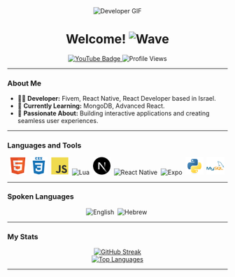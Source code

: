<div id="header" align="center">
  <img src="https://media.giphy.com/media/CuuSHzuc0O166MRfjt/giphy.gif" width="150" alt="Developer GIF"/>
  <h1>
    Welcome! <img src="https://media.giphy.com/media/hvRJCLFzcasrR4ia7z/giphy.gif" width="30px" alt="Wave"/>
  </h1>
  <p align="center">
    <a href="https://www.youtube.com/@Sp-Scripts">
      <img src="https://img.shields.io/badge/YouTube-red?style=for-the-badge&logo=youtube&logoColor=white" alt="YouTube Badge"/>
    </a>
    <img src="https://komarev.com/ghpvc/?username=Sagi422&style=flat-square&color=blue" alt="Profile Views"/>
  </p>
</div>

---

### About Me

- 👩‍💻 **Developer:** Fivem, React Native, React Developer based in Israel.
- 🌱 **Currently Learning:** MongoDB, Advanced React.
- 🌟 **Passionate About:** Building interactive applications and creating seamless user experiences.

---

### Languages and Tools
<div align="center">
  <img src="https://github.com/devicons/devicon/blob/master/icons/html5/html5-original.svg" title="HTML5" alt="HTML5" width="40" height="40"/>&nbsp;
  <img src="https://github.com/devicons/devicon/blob/master/icons/css3/css3-plain-wordmark.svg" title="CSS3" alt="CSS3" width="40" height="40"/>&nbsp;
  <img src="https://github.com/devicons/devicon/blob/master/icons/javascript/javascript-original.svg" title="JavaScript" alt="JavaScript" width="40" height="40"/>&nbsp;
  <img src="https://upload.wikimedia.org/wikipedia/commons/c/cf/Lua-Logo.svg" title="Lua" alt="Lua" width="40" height="40"/>&nbsp;
  <img src="https://raw.githubusercontent.com/devicons/devicon/6910f0503efdd315c8f9b858234310c06e04d9c0/icons/nextjs/nextjs-original.svg" title="Next.js" alt="Next.js" width="40" height="40"/>&nbsp;
  <img src="https://upload.wikimedia.org/wikipedia/commons/thumb/a/a7/React-icon.svg/1200px-React-icon.svg.png" title="React Native" alt="React Native" width="40" height="40"/>&nbsp;
  <img src="https://encrypted-tbn0.gstatic.com/images?q=tbn:ANd9GcSnTa0tVjiYF3Ilak8DAXLIbepWQ77QVwapnZsNKqp7TkU0msUmd3TEo2l-OmuHY1ie_Fo&usqp=CAU" title="Expo" alt="Expo" width="40" height="40"/>&nbsp;
  <img src="https://raw.githubusercontent.com/devicons/devicon/6910f0503efdd315c8f9b858234310c06e04d9c0/icons/python/python-original.svg" title="Python" alt="Python" width="40" height="40"/>&nbsp;
  <img src="https://github.com/devicons/devicon/blob/master/icons/mysql/mysql-original-wordmark.svg" title="MySQL" alt="MySQL" width="40" height="40"/>&nbsp;
</div>

---

### Spoken Languages
<div align="center">
  <img src="https://upload.wikimedia.org/wikipedia/commons/thumb/a/a5/Flag_of_the_United_Kingdom_%281-2%29.svg/1200px-Flag_of_the_United_Kingdom_%281-2%29.svg.png" title="English" alt="English" width="70" height="40"/>&nbsp;
  <img src="https://upload.wikimedia.org/wikipedia/commons/thumb/d/d4/Flag_of_Israel.svg/800px-Flag_of_Israel.svg.png" title="Hebrew" alt="Hebrew" width="70" height="40"/>&nbsp;
</div>

---

### My Stats
<div align="center">
  <a href="https://git.io/streak-stats">
    <img src="http://github-readme-streak-stats.herokuapp.com?user=Sagi422&theme=dark&background=000000" alt="GitHub Streak"/>
  </a>
  <br/>
  <a href="https://github.com/anuraghazra/github-readme-stats">
    <img src="https://github-readme-stats.vercel.app/api/top-langs/?username=Sagi422&layout=compact&theme=vision-friendly-dark" alt="Top Languages"/>
  </a>
</div>

---
